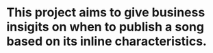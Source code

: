 # This project aims to give business insigits on when to publish a song based on its inline characteristics. 
